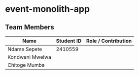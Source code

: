 # event-monolith-app

## Team Members  

| Name            | Student ID | Role / Contribution                                  |
|-----------------|------------|----------------------------------------------------- |
| Ndame Sepete    | 2410559    |      |
| Kondwani Mwelwa |            |      |
| Chitoge Mumba   |            |      |
